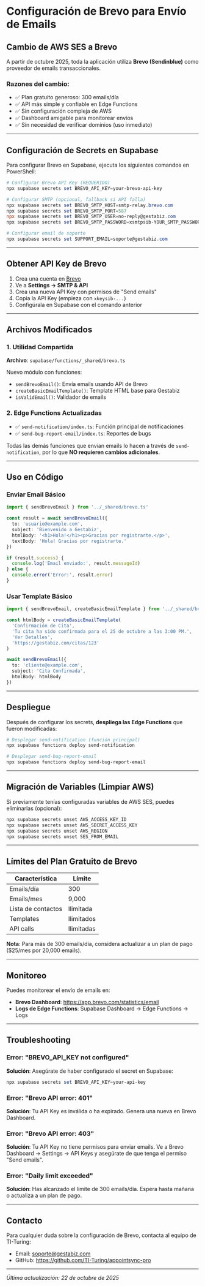 # Configuración de Brevo para Envío de Emails

## Cambio de AWS SES a Brevo

A partir de octubre 2025, toda la aplicación utiliza **Brevo (Sendinblue)** como proveedor de emails transaccionales.

### Razones del cambio:
- ✅ Plan gratuito generoso: 300 emails/día
- ✅ API más simple y confiable en Edge Functions
- ✅ Sin configuración compleja de AWS
- ✅ Dashboard amigable para monitorear envíos
- ✅ Sin necesidad de verificar dominios (uso inmediato)

---

## Configuración de Secrets en Supabase

Para configurar Brevo en Supabase, ejecuta los siguientes comandos en PowerShell:

```powershell
# Configurar Brevo API Key (REQUERIDO)
npx supabase secrets set BREVO_API_KEY=your-brevo-api-key

# Configurar SMTP (opcional, fallback si API falla)
npx supabase secrets set BREVO_SMTP_HOST=smtp-relay.brevo.com
npx supabase secrets set BREVO_SMTP_PORT=587
npx supabase secrets set BREVO_SMTP_USER=no-reply@gestabiz.com
npx supabase secrets set BREVO_SMTP_PASSWORD=xsmtpsib-YOUR_SMTP_PASSWORD_HERE

# Configurar email de soporte
npx supabase secrets set SUPPORT_EMAIL=soporte@gestabiz.com
```

---

## Obtener API Key de Brevo

1. Crea una cuenta en [Brevo](https://www.brevo.com/)
2. Ve a **Settings → SMTP & API**
3. Crea una nueva API Key con permisos de "Send emails"
4. Copia la API Key (empieza con `xkeysib-...`)
5. Configúrala en Supabase con el comando anterior

---

## Archivos Modificados

### 1. Utilidad Compartida
**Archivo**: `supabase/functions/_shared/brevo.ts`

Nuevo módulo con funciones:
- `sendBrevoEmail()`: Envía emails usando API de Brevo
- `createBasicEmailTemplate()`: Template HTML base para Gestabiz
- `isValidEmail()`: Validador de emails

### 2. Edge Functions Actualizadas
- ✅ `send-notification/index.ts`: Función principal de notificaciones
- ✅ `send-bug-report-email/index.ts`: Reportes de bugs

Todas las demás funciones que envían emails lo hacen a través de `send-notification`, por lo que **NO requieren cambios adicionales**.

---

## Uso en Código

### Enviar Email Básico
```typescript
import { sendBrevoEmail } from '../_shared/brevo.ts'

const result = await sendBrevoEmail({
  to: 'usuario@example.com',
  subject: 'Bienvenido a Gestabiz',
  htmlBody: '<h1>Hola!</h1><p>Gracias por registrarte.</p>',
  textBody: 'Hola! Gracias por registrarte.'
})

if (result.success) {
  console.log('Email enviado:', result.messageId)
} else {
  console.error('Error:', result.error)
}
```

### Usar Template Básico
```typescript
import { sendBrevoEmail, createBasicEmailTemplate } from '../_shared/brevo.ts'

const htmlBody = createBasicEmailTemplate(
  'Confirmación de Cita',
  'Tu cita ha sido confirmada para el 25 de octubre a las 3:00 PM.',
  'Ver Detalles',
  'https://gestabiz.com/citas/123'
)

await sendBrevoEmail({
  to: 'cliente@example.com',
  subject: 'Cita Confirmada',
  htmlBody: htmlBody
})
```

---

## Despliegue

Después de configurar los secrets, **despliega las Edge Functions** que fueron modificadas:

```powershell
# Desplegar send-notification (función principal)
npx supabase functions deploy send-notification

# Desplegar send-bug-report-email
npx supabase functions deploy send-bug-report-email
```

---

## Migración de Variables (Limpiar AWS)

Si previamente tenías configuradas variables de AWS SES, puedes eliminarlas (opcional):

```powershell
npx supabase secrets unset AWS_ACCESS_KEY_ID
npx supabase secrets unset AWS_SECRET_ACCESS_KEY
npx supabase secrets unset AWS_REGION
npx supabase secrets unset SES_FROM_EMAIL
```

---

## Límites del Plan Gratuito de Brevo

| Característica | Límite |
|---------------|--------|
| Emails/día | 300 |
| Emails/mes | 9,000 |
| Lista de contactos | Ilimitada |
| Templates | Ilimitados |
| API calls | Ilimitadas |

**Nota**: Para más de 300 emails/día, considera actualizar a un plan de pago ($25/mes por 20,000 emails).

---

## Monitoreo

Puedes monitorear el envío de emails en:
- **Brevo Dashboard**: https://app.brevo.com/statistics/email
- **Logs de Edge Functions**: Supabase Dashboard → Edge Functions → Logs

---

## Troubleshooting

### Error: "BREVO_API_KEY not configured"
**Solución**: Asegúrate de haber configurado el secret en Supabase:
```powershell
npx supabase secrets set BREVO_API_KEY=your-api-key
```

### Error: "Brevo API error: 401"
**Solución**: Tu API Key es inválida o ha expirado. Genera una nueva en Brevo Dashboard.

### Error: "Brevo API error: 403"
**Solución**: Tu API Key no tiene permisos para enviar emails. Ve a Brevo Dashboard → Settings → API Keys y asegúrate de que tenga el permiso "Send emails".

### Error: "Daily limit exceeded"
**Solución**: Has alcanzado el límite de 300 emails/día. Espera hasta mañana o actualiza a un plan de pago.

---

## Contacto

Para cualquier duda sobre la configuración de Brevo, contacta al equipo de TI-Turing:
- Email: soporte@gestabiz.com
- GitHub: https://github.com/TI-Turing/appointsync-pro

---

*Última actualización: 22 de octubre de 2025*
